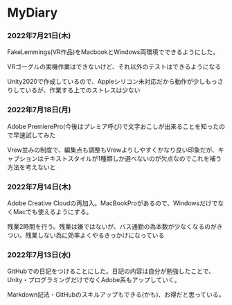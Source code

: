 # MyDiary

### 2022年7月21日(木)
<p>FakeLemmings(VR作品)をMacbookとWindows両環境でできるようにした。</p>
<p>VRゴーグルの実機作業はできないけど、それ以外のテストはできるようになる</p>
<p>Unity2020で作成しているので、Appleシリコン未対応だから動作が少しもっさりしているが、作業する上でのストレスは少ない</p>

### 2022年7月18日(月)
<p>Adobe PremierePro(今後はプレミア呼び)で文字おこしが出来ることを知ったので早速試してみた</p>
<p>Vrew並みの制度で、編集点も調整もVrewよりしやすくかなり良い印象だが、キャプションはテキストスタイルが1種類しか選べないのが欠点なのでこれを補う方法を考えないと</p>

### 2022年7月14日(木)
<p>Adobe Creative Cloudの再加入。MacBookProがあるので、WindowsだけでなくMacでも使えるようにする。</p>
<p>残業2時間を行う。残業は嫌ではないが、バス通勤の為本数が少なくなるのがきつい。残業しない為に効率よくやるきっかけになっている</p>

### 2022年7月13日(水)
<p>GitHubでの日記をつけることにした。日記の内容は自分が勉強したことで、Unity・プログラミングだけでなくAdobe系もアップしていく。</p>
<p>Markdown記法・GitHubのスキルアップもできる(かも)、お得だと思っている。</p>
